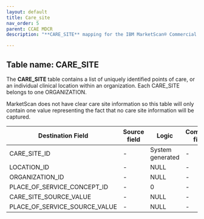 ```yaml
---
layout: default
title: Care_site
nav_order: 5
parent: CCAE MDCR
description: "**CARE_SITE** mapping for the IBM MarketScan® Commercial Database (CCAE) & IBM MarketScan® Medicare Supplemental Database (MDCR)"

---
```


## Table name: **CARE_SITE**

The **CARE_SITE** table contains a list of uniquely identified points of care, or an individual clinical location within an organization. Each CARE_SITE belongs to one ORGANIZATION.

MarketScan does not have clear care site information so this table will only contain one value representing the fact that no care site information will be captured.

| Destination Field | Source field | Logic | Comment field |
| --- | --- | --- | --- |
| CARE_SITE_ID | - | System generated | - |
| LOCATION_ID | - | NULL | - |
| ORGANIZATION_ID | - | NULL | - |
| PLACE_OF_SERVICE_CONCEPT_ID | - | 0 | - |
| CARE_SITE_SOURCE_VALUE | - | NULL | - |
| PLACE_OF_SERVICE_SOURCE_VALUE | - | NULL | - |